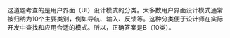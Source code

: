 这道题考查的是用户界面（UI）设计模式的分类。大多数用户界面设计模式通常被归纳为10个主要类别，例如导航、输入、反馈等。这种分类便于设计师在实际开发中查找和应用合适的模式。所以，正确答案是B（10类）。